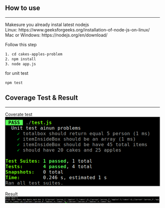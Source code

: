 ## How to use
<hr>
Makesure you already instal latest nodejs<br>
Linux: https://www.geeksforgeeks.org/installation-of-node-js-on-linux/
<br>
Mac or Windows: https://nodejs.org/en/download/


Follow this step
```
1. cd cakes-apples-problem
2. npm install
3. node app.js 
```

for unit test 
```
npm test
```


## Coverage Test & Result
<hr>

Coverate test<br>
![Test](https://github.com/joexce/cakes-apples-problem/blob/main/test.png)
<br>

Result
![Result](https://github.com/joexce/cakes-apples-problem/blob/main/result.png)
